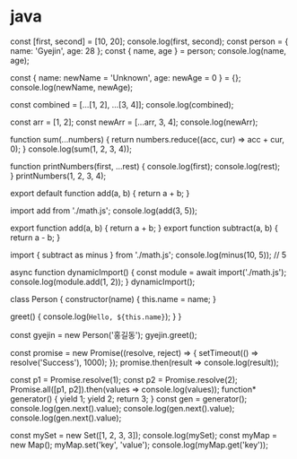 # java
const [first, second] = [10, 20];
console.log(first, second); 
const person = { name: 'Gyejin', age: 28 };
const { name, age } = person;
console.log(name, age);

const { name: newName = 'Unknown', age: newAge = 0 } = {};
console.log(newName, newAge); 

const combined = [...[1, 2], ...[3, 4]];
console.log(combined); 

const arr = [1, 2];
const newArr = [...arr, 3, 4];
console.log(newArr); 

function sum(...numbers) {
  return numbers.reduce((acc, cur) => acc + cur, 0);
}
console.log(sum(1, 2, 3, 4)); 

function printNumbers(first, ...rest) {
  console.log(first); 
  console.log(rest);  
}
printNumbers(1, 2, 3, 4);

export default function add(a, b) {
  return a + b;
}

import add from './math.js';
console.log(add(3, 5)); 

export function add(a, b) {
  return a + b;
}
export function subtract(a, b) {
  return a - b;
}

import { subtract as minus } from './math.js';
console.log(minus(10, 5)); // 5

async function dynamicImport() {
  const module = await import('./math.js');
  console.log(module.add(1, 2)); 
}
dynamicImport();

class Person {
  constructor(name) {
    this.name = name;
  }
  
  greet() {
    console.log(`Hello, ${this.name}`);
  }
}

const gyejin = new Person('홍길동');
gyejin.greet(); 

const promise = new Promise((resolve, reject) => {
  setTimeout(() => resolve('Success'), 1000);
});
promise.then(result => console.log(result)); 


const p1 = Promise.resolve(1);
const p2 = Promise.resolve(2);
Promise.all([p1, p2]).then(values => console.log(values)); 
function* generator() {
  yield 1;
  yield 2;
  return 3;
}
const gen = generator();
console.log(gen.next().value); 
console.log(gen.next().value); 
console.log(gen.next().value); 

const mySet = new Set([1, 2, 3, 3]);
console.log(mySet); 
const myMap = new Map();
myMap.set('key', 'value');
console.log(myMap.get('key')); 
